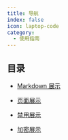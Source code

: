 ```yaml
---
title: 导航
index: false
icon: laptop-code
category:
  - 使用指南
---
```


## 目录

- [Markdown 展示](src/demo/markdown.md)

- [页面展示](src/demo/page.md)

- [禁用展示](src/demo/disable.md)

- [加密展示](src/demo/encrypt.md)
